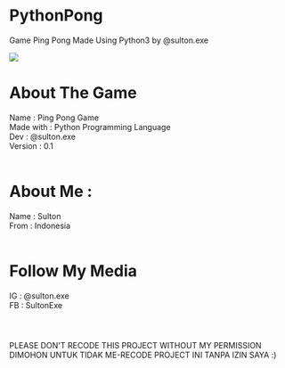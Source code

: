 # PythonPong
Game Ping Pong Made Using Python3 by @sulton.exe

<img src="https://juniortech.org/wp-content/uploads/2017/04/python-software-logo-300x158.jpg">

# About The Game 
Name : Ping Pong Game <br>
Made with : Python Programming Language <br>
Dev : @sulton.exe <br>
Version : 0.1 <br>
<br>
# About Me :  
Name : Sulton <br>
From : Indonesia <br>
<br>
# Follow My Media
IG : @sulton.exe <br>
FB : SultonExe <br>

#### <br>
PLEASE DON'T RECODE THIS PROJECT WITHOUT MY PERMISSION <br> 
DIMOHON UNTUK TIDAK ME-RECODE PROJECT INI TANPA IZIN SAYA :) <br>
### <br>
